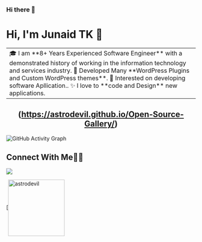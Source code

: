 ### Hi there 👋
# Hi, I'm Junaid TK 👋

<table>
<tr>
  <td valign="center">
    🎓 I am **8+ Years Experienced Software Engineer** with a demonstrated history of working in the information technology and services industry.
    🌱 Developed Many **WordPress Plugins and Custom WordPress themes**.
    🎯 Interested on developing software Apllication..
    ✨ I love to **code and Design** new applications.
</td>
</tr>
</table>

### <h2 align="center">(https://astrodevil.github.io/Open-Source-Gallery/)</h2>
![GitHub Activity Graph](https://activity-graph.herokuapp.com/graph?username=junaidtk&theme=dracula&hide_border=true)

## Connect With Me👋🏼

<p align="left">  
<a href="https://www.linkedin.com/in/muhammed-junaid-tk-972087b7/" target="blank"><img src="https://img.icons8.com/color/35/000000/linkedin.png"/></a>


 [<a href="https://stackoverflow.com/users/10418474/junaid-tk" target="blank"><img align="center" src="https://stackoverflow.design/assets/img/logos/so/logo-stackoverflow.svg" alt="astrodevil" width="150px" /></a>
</p>
